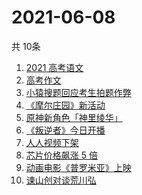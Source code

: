 # 2021-06-08
  共 10条

  <!-- BEGIN -->
  <!-- 最后更新时间:Tue Jun 08 2021 09:13:52 GMT+0000 (Coordinated Universal Time) -->
  1. [2021 高考语文](https://www.zhihu.com/search?q=高考语文)
1. [高考作文](https://www.zhihu.com/search?q=高考作文)
1. [小猿搜题回应考生拍题作弊](https://www.zhihu.com/search?q=小猿搜题)
1. [《摩尔庄园》新活动](https://www.zhihu.com/search?q=摩尔庄园)
1. [原神新角色「神里绫华」](https://www.zhihu.com/search?q=原神)
1. [《叛逆者》今日开播](https://www.zhihu.com/search?q=叛逆者)
1. [人人视频下架](https://www.zhihu.com/search?q=人人视频)
1. [芯片价格飙涨 5 倍](https://www.zhihu.com/search?q=芯片)
1. [动画电影《普罗米亚》上映](https://www.zhihu.com/search?q=普罗米亚)
1. [谏山创对谈荒川弘](https://www.zhihu.com/search?q=谏山创)
  <!-- END -->
  